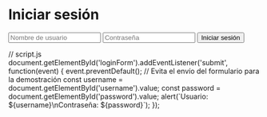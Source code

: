 <!DOCTYPE html>
<html lang="en">
<head>
    <meta charset="UTF-8">
    <meta name="viewport" content="width=device-width, initial-scale=1.0">
    <title>Inicio de Sesión</title>
    <link rel="stylesheet" href="css/styles.css">
</head>
<body>
    <div class="login-container">
        <h1>Iniciar sesión</h1>
        <form id="loginForm">
            <input type="text" placeholder="Nombre de usuario" id="username" required>
            <input type="password" placeholder="Contraseña" id="password" required>
            <button type="submit">Iniciar sesión</button>
        </form>
    </div>
    <script src="js/script.js"></script>
</body>
</html>
// script.js
document.getElementById('loginForm').addEventListener('submit', function(event) {
    event.preventDefault(); // Evita el envío del formulario para la demostración
    const username = document.getElementById('username').value;
    const password = document.getElementById('password').value;
    alert(`Usuario: ${username}\nContraseña: ${password}`);
});
